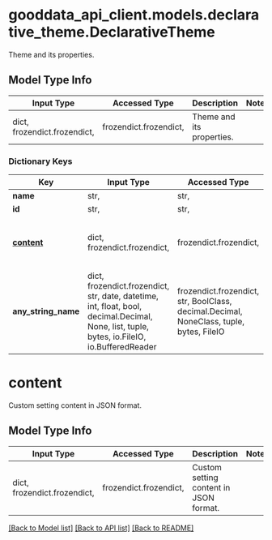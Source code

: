 # gooddata_api_client.models.declarative_theme.DeclarativeTheme

Theme and its properties.

## Model Type Info
Input Type | Accessed Type | Description | Notes
------------ | ------------- | ------------- | -------------
dict, frozendict.frozendict,  | frozendict.frozendict,  | Theme and its properties. | 

### Dictionary Keys
Key | Input Type | Accessed Type | Description | Notes
------------ | ------------- | ------------- | ------------- | -------------
**name** | str,  | str,  |  | 
**id** | str,  | str,  |  | 
**[content](#content)** | dict, frozendict.frozendict,  | frozendict.frozendict,  | Custom setting content in JSON format. | 
**any_string_name** | dict, frozendict.frozendict, str, date, datetime, int, float, bool, decimal.Decimal, None, list, tuple, bytes, io.FileIO, io.BufferedReader | frozendict.frozendict, str, BoolClass, decimal.Decimal, NoneClass, tuple, bytes, FileIO | any string name can be used but the value must be the correct type | [optional]

# content

Custom setting content in JSON format.

## Model Type Info
Input Type | Accessed Type | Description | Notes
------------ | ------------- | ------------- | -------------
dict, frozendict.frozendict,  | frozendict.frozendict,  | Custom setting content in JSON format. | 

[[Back to Model list]](../../README.md#documentation-for-models) [[Back to API list]](../../README.md#documentation-for-api-endpoints) [[Back to README]](../../README.md)
